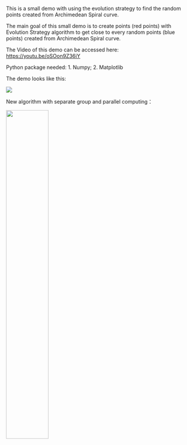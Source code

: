 This is a small demo with using the evolution strategy to find the random points created from Archimedean Spiral curve.

The main goal of this small demo is to create points (red points) with Evolution Strategy algorithm to get close to every random points (blue points) created from Archimedean Spiral curve.

The Video of this demo can be accessed here: https://youtu.be/oSOon9Z36iY

Python package needed: 1. Numpy; 2. Matplotlib

<div>
<div>
The demo looks like this:

<a><img src="https://media.giphy.com/media/d30paAzANmWcwipG/giphy.gif"></a>
</div>

<div>
New algorithm with separate group and parallel computing：

<a><img src="https://media.giphy.com/media/3osBLgoBOSWWqgh5C0/giphy.gif" width = 48% position = 'ralative'></a>
</div>
</div>

